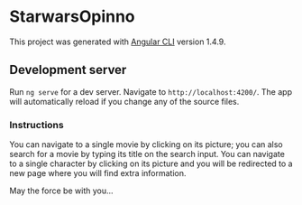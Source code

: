 # StarwarsOpinno

This project was generated with [Angular CLI](https://github.com/angular/angular-cli) version 1.4.9.

## Development server

Run `ng serve` for a dev server. Navigate to `http://localhost:4200/`. The app will automatically reload if you change any of the source files.

### Instructions

You can navigate to a single movie by clicking on its picture; you can also search for a movie by typing its title on the search input.
You can navigate to a single character by clicking on its picture and you will be redirected to a new page where you will find extra information.



May the force be with you...
